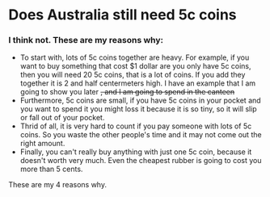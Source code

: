 # Does Australia still need 5c coins

### I think not. These are my reasons why:

* To start with, lots of 5c coins together are heavy. For example, if you want to buy something that cost $1 dollar are you only have 5c coins, then you will need 20 5c coins, that is a lot of coins. If you add they together it is 2 and half centermeters high. I have an example that I am going to show you later ~~, and I am going to spend in the canteen~~
* Furthermore, 5c coins are small, if you have 5c coins in your pocket and you want to spend it you might loss it because it is so tiny, so it will slip or fall out of your pocket.
* Thrid of all, it is very hard to count if you pay someone with lots of 5c coins. So you waste the other people's time and it may not come out the right amount.
* Finally, you can't really buy anything with just one 5c coin, because it doesn't worth very much. Even the cheapest rubber is going to cost you more than 5 cents.

These are my 4 reasons why.
